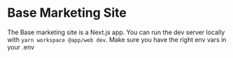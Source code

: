 # Base Marketing Site

The Base marketing site is a Next.js app. You can run the dev server locally with `yarn workspace @app/web dev`. Make sure you have the right env vars in your .env
